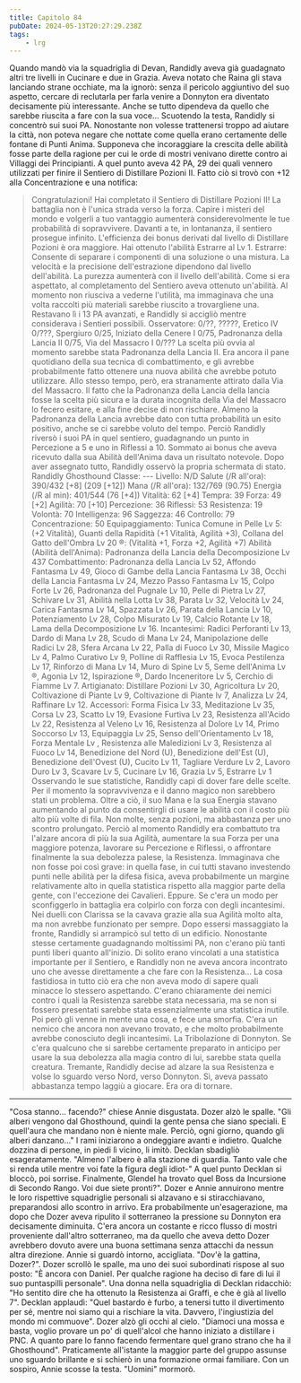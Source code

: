 ```yaml
---
title: Capitolo 84
pubDate: 2024-05-13T20:27:29.238Z
tags:
    - lrg
---
```


Quando mandò via la squadriglia di Devan, Randidly aveva già guadagnato altri tre livelli in Cucinare e due in Grazia.
Aveva notato che Raina gli stava lanciando strane occhiate, ma la ignorò: senza il pericolo aggiuntivo del suo aspetto, cercare di reclutarla per farla venire a Donnyton era diventato decisamente più interessante. Anche se tutto dipendeva da quello che sarebbe riuscita a fare con la sua voce...
Scuotendo la testa, Randidly si concentrò sui suoi PA. Nonostante non volesse trattenersi troppo ad aiutare la città, non poteva negare che nottate come quella erano certamente delle fontane di Punti Anima. Supponeva che incoraggiare la crescita delle abilità fosse parte della ragione per cui le orde di mostri venivano dirette contro ai Villaggi dei Principianti.
A quel punto aveva 42 PA, 29 dei quali vennero utilizzati per finire il Sentiero di Distillare Pozioni II. Fatto ciò si trovò con +12 alla Concentrazione e una notifica:
> Congratulazioni! Hai completato il Sentiero di Distillare Pozioni II! La battaglia non è l'unica strada verso la forza. Capire i misteri del mondo e volgerli a tuo vantaggio aumenterà considerevolmente le tue probabilità di sopravvivere. Davanti a te, in lontananza, il sentiero prosegue infinito. L'efficienza dei bonus derivati dal livello di Distillare Pozioni è ora maggiore. Hai ottenuto l'abilità Estrarre al Lv 1.
Estrarre: Consente di separare i componenti di una soluzione o una mistura. La velocità e la precisione dell'estrazione dipendono dal livello dell'abilità. La purezza aumenterà con il livello dell'abilità.
Come si era aspettato, al completamento del Sentiero aveva ottenuto un'abilità. Al momento non riusciva a vederne l'utilità, ma immaginava che una volta raccolti più materiali sarebbe riuscito a trovargliene una.
Restavano lì i 13 PA avanzati, e Randidly si accigliò mentre considerava i Sentieri possibili.
Osservatore: 0/??, ?????, Eretico IV 0/???, Spergiuro 0/25, Iniziato della Cenere I 0/75, Padronanza della Lancia II 0/75, Via del Massacro I 0/???
La scelta più ovvia al momento sarebbe stata Padronanza della Lancia II. Era ancora il pane quotidiano della sua tecnica di combattimento, e gli avrebbe probabilmente fatto ottenere una nuova abilità che avrebbe potuto utilizzare. Allo stesso tempo, però, era stranamente attirato dalla Via del Massacro.
Il fatto che la Padronanza della Lancia della lancia fosse la scelta più sicura e la durata incognita della Via del Massacro lo fecero esitare, e alla fine decise di non rischiare. Almeno la Padronanza della Lancia avrebbe dato con tutta probabilità un esito positivo, anche se ci sarebbe voluto del tempo.
Perciò Randidly riversò i suoi PA in quel sentiero, guadagnando un punto in Percezione a 5 e uno in Riflessi a 10. Sommato ai bonus che aveva ricevuto dalla sua Abilità dell'Anima dava un risultato notevole.
Dopo aver assegnato tutto, Randidly osservò la propria schermata di stato.
Randidly Ghosthound
Classe: ---
Livello: N/D
Salute (/R all'ora): 390/432 [+8] (209 [+12])
Mana (/R all'ora): 132/769 (90.75)
Energia (/R al min): 401/544 (76 [+4])
Vitalità: 62 [+4]
Tempra: 39
Forza: 49 [+2]
Agilità: 70 [+10]
Percezione: 36
Riflessi: 53
Resistenza: 19
Volontà: 70
Intelligenza: 96
Saggezza: 46
Controllo: 79
Concentrazione: 50
Equipaggiamento: Tunica Comune in Pelle Lv 5: (+2 Vitalità), Guanti della Rapidità (+1 Vitalità, Agilità +3), Collana del Gatto dell'Ombra Lv 20 ®: (Vitalità +1, Forza +2, Agilità +7)
Abilità (Abilità dell'Anima): Padronanza della Lancia della Decomposizione Lv 437
Combattimento: Padronanza della Lancia Lv 52, Affondo Fantasma Lv 49, Gioco di Gambe della Lancia Fantasma Lv 38, Occhi della Lancia Fantasma Lv 24, Mezzo Passo Fantasma Lv 15, Colpo Forte Lv 26, Padronanza del Pugnale Lv 10, Pelle di Pietra Lv 27, Schivare Lv 31, Abilità nella Lotta Lv 38, Parata Lv 32, Velocità Lv 24, Carica Fantasma Lv 14, Spazzata Lv 26, Parata della Lancia Lv 10, Potenziamento Lv 28, Colpo Misurato Lv 19, Calcio Rotante Lv 18, Lama della Decomposizione Lv 16.
Incantesimi: Radici Perforanti Lv 13, Dardo di Mana Lv 28, Scudo di Mana Lv 24, Manipolazione delle Radici Lv 28, Sfera Arcana Lv 22, Palla di Fuoco Lv 30, Missile Magico Lv 4, Palmo Curativo Lv 9, Polline di Rafflesia Lv 15, Evoca Pestilenza Lv 17, Rinforzo di Mana Lv 14, Muro di Spine Lv 5, Seme dell'Anima Lv ®, Agonia Lv 12, Ispirazione ®, Dardo Inceneritore Lv 5, Cerchio di Fiamme Lv 7.
Artigianato: Distillare Pozioni Lv 30, Agricoltura Lv 20, Coltivazione di Piante Lv 9, Coltivazione di Piante lv 7, Analizza Lv 24, Raffinare Lv 12.
Accessori: Forma Fisica Lv 33, Meditazione Lv 35, Corsa Lv 23, Scatto Lv 19, Evasione Furtiva Lv 23, Resistenza all'Acido Lv 22, Resistenza al Veleno Lv 16, Resistenza al Dolore Lv 14, Primo Soccorso Lv 13, Equipaggia Lv 25, Senso dell'Orientamento Lv 18, Forza Mentale Lv , Resistenza alle Maledizioni Lv 3, Resistenza al Fuoco Lv 14, Benedizione del Nord (U), Benedizione dell'Est (U), Benedizione dell'Ovest (U), Cucito Lv 11, Tagliare Verdure Lv 2, Lavoro Duro Lv 3, Scavare Lv 5, Cucinare Lv 16, Grazia Lv 5, Estrarre Lv 1
Osservando le sue statistiche, Randidly capì di dover fare delle scelte. Per il momento la sopravvivenza e il danno magico non sarebbero stati un problema. Oltre a ciò, il suo Mana e la sua Energia stavano aumentando al punto da consentirgli di usare le abilità con il costo più alto più volte di fila. Non molte, senza pozioni, ma abbastanza per uno scontro prolungato.
Perciò al momento Randidly era combattuto tra l'alzare ancora di più la sua Agilità, aumentare la sua Forza per una maggiore potenza, lavorare su Percezione e Riflessi, o affrontare finalmente la sua debolezza palese, la Resistenza.
Immaginava che non fosse poi così grave: in quella fase, in cui tutti stavano investendo punti nelle abilità per la difesa fisica, aveva probabilmente un margine relativamente alto in quella statistica rispetto alla maggior parte della gente, con l'eccezione dei Cavalieri. Eppure.
Se c'era un modo per sconfiggerlo in battaglia era colpirlo con forza con degli incantesimi. Nei duelli con Clarissa se la cavava grazie alla sua Agilità molto alta, ma non avrebbe funzionato per sempre.
Dopo essersi massaggiato la fronte, Randidly si arrampicò sul tetto di un edificio. Nonostante stesse certamente guadagnando moltissimi PA, non c'erano più tanti punti liberi quanto all'inizio. Di solito erano vincolati a una statistica importante per il Sentiero, e Randidly non ne aveva ancora incontrato uno che avesse direttamente a che fare con la Resistenza...
La cosa fastidiosa in tutto ciò era che non aveva modo di sapere quali minacce lo stessero aspettando. C'erano chiaramente dei nemici contro i quali la Resistenza sarebbe stata necessaria, ma se non si fossero presentati sarebbe stata essenzialmente una statistica inutile.
Poi però gli venne in mente una cosa, e fece una smorfia. C'era un nemico che ancora non avevano trovato, e che molto probabilmente avrebbe conosciuto degli incantesimi. La Tribolazione di Donnyton. Se c'era qualcuno che si sarebbe certamente preparato in anticipo per usare la sua debolezza alla magia contro di lui, sarebbe stata quella creatura.
Tremante, Randidly decise ad alzare la sua Resistenza e volse lo sguardo verso Nord, verso Donnyton.
Sì, aveva passato abbastanza tempo laggiù a giocare. Era ora di tornare.
*****
"Cosa stanno... facendo?" chiese Annie disgustata.
Dozer alzò le spalle. "Gli alberi vengono dal Ghosthound, quindi la gente pensa che siano speciali. E quell'aura che mandano non è niente male. Perciò, ogni giorno, quando gli alberi danzano..."
I rami iniziarono a ondeggiare avanti e indietro. Qualche dozzina di persone, in piedi lì vicino, li imitò.
Decklan sbadigliò esageratamente. "Almeno l'albero è alla stazione di guardia. Tanto vale che si renda utile mentre voi fate la figura degli idiot-"
A quel punto Decklan si bloccò, poi sorrise. Finalmente, Glendel ha trovato quel Boss da Incursione di Secondo Rango. Voi due siete pronti?".
Dozer e Annie annuirono mentre le loro rispettive squadriglie personali si alzavano e si stiracchiavano, preparandosi allo scontro in arrivo. Era probabilmente un'esagerazione, ma dopo che Dozer aveva ripulito il sotterraneo la pressione su Donnyton era decisamente diminuita. C'era ancora un costante e ricco flusso di mostri proveniente dall'altro sotterraneo, ma da quello che aveva detto Dozer avrebbero dovuto avere una buona settimana senza attacchi da nessun altra direzione.
Annie si guardò intorno, accigliata. "Dov'è la gattina, Dozer?".
Dozer scrollò le spalle, ma uno dei suoi subordinati rispose al suo posto: "È ancora con Daniel. Per qualche ragione ha deciso di fare di lui il suo puntaspilli personale".
Una donna nella squadriglia di Decklan ridacchiò: "Ho sentito dire che ha ottenuto la Resistenza ai Graffi, e che è già al livello 7".
Decklan applaudì: "Quel bastardo è furbo, a tenersi tutto il divertimento per sé, mentre noi siamo qui a rischiare la vita. Davvero, l'ingiustizia del mondo mi commuove".
Dozer alzò gli occhi al cielo. "Diamoci una mossa e basta, voglio provare un po' di quell'alcol che hanno iniziato a distillare i PNC. A quanto pare lo fanno facendo fermentare quel grano strano che ha il Ghosthound".
Praticamente all'istante la maggior parte del gruppo assunse uno sguardo brillante e si schierò in una formazione ormai familiare. Con un sospiro, Annie scosse la testa.
"Uomini" mormorò.

